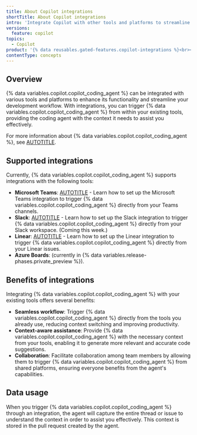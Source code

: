 ```yaml
---
title: About Copilot integrations
shortTitle: About Copilot integrations
intro: 'Integrate Copilot with other tools and platforms to streamline your workflow.'
versions:
  feature: copilot
topics:
  - Copilot  
product: '{% data reusables.gated-features.copilot-integrations %}<br><a href="https://github.com/features/copilot/plans?ref_product=copilot&ref_type=engagement&ref_style=button&utm_source=docs-signup-copilot&utm_medium=docs&utm_campaign=universe25" target="_blank" class="btn btn-primary mt-3 mr-3 no-underline"><span>Sign up for {% data variables.product.prodname_copilot_short %}</span> {% octicon "link-external" height:16 %}</a>'
contentType: concepts
---
```


## Overview

{% data variables.copilot.copilot_coding_agent %} can be integrated with various tools and platforms to enhance its functionality and streamline your development workflow. With integrations, you can trigger {% data variables.copilot.copilot_coding_agent %} from within your existing tools, providing the coding agent with the context it needs to assist you effectively.

For more information about {% data variables.copilot.copilot_coding_agent %}, see [AUTOTITLE](/copilot/concepts/agents/coding-agent/about-coding-agent).

## Supported integrations

Currently, {% data variables.copilot.copilot_coding_agent %} supports integrations with the following tools:

* **Microsoft Teams**: [AUTOTITLE](/copilot/how-tos/use-copilot-agents/coding-agent/integrate-coding-agent-with-teams) - Learn how to set up the Microsoft Teams integration to trigger {% data variables.copilot.copilot_coding_agent %} directly from your Teams channels.
* **Slack**: [AUTOTITLE](/copilot/how-tos/use-copilot-agents/coding-agent/integrate-coding-agent-with-slack) - Learn how to set up the Slack integration to trigger {% data variables.copilot.copilot_coding_agent %} directly from your Slack workspace. (Coming this week.)
* **Linear**: [AUTOTITLE](/copilot/how-tos/use-copilot-agents/coding-agent/integrate-coding-agent-with-linear) - Learn how to set up the Linear integration to trigger {% data variables.copilot.copilot_coding_agent %} directly from your Linear issues.
* **Azure Boards**: (currently in {% data variables.release-phases.private_preview %}).

## Benefits of integrations

Integrating {% data variables.copilot.copilot_coding_agent %} with your existing tools offers several benefits:

* **Seamless workflow**: Trigger {% data variables.copilot.copilot_coding_agent %} directly from the tools you already use, reducing context switching and improving productivity.
* **Context-aware assistance**: Provide {% data variables.copilot.copilot_coding_agent %} with the necessary context from your tools, enabling it to generate more relevant and accurate code suggestions.
* **Collaboration**: Facilitate collaboration among team members by allowing them to trigger {% data variables.copilot.copilot_coding_agent %} from shared platforms, ensuring everyone benefits from the agent's capabilities.

## Data usage

When you trigger {% data variables.copilot.copilot_coding_agent %} through an integration, the agent will capture the entire thread or issue to understand the context in order to assist you effectively. This context is stored in the pull request created by the agent.
